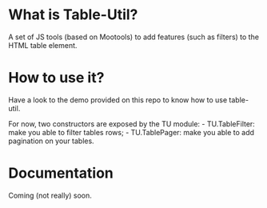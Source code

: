 What is Table-Util?
===================

A set of JS tools (based on Mootools) to add features (such as filters) to the HTML table element.

How to use it?
==============

Have a look to the demo provided on this repo to know how to use table-util.

For now, two constructors are exposed by the TU module:
    - TU.TableFilter: make you able to filter tables rows;
    - TU.TablePager: make you able to add pagination on your tables.

Documentation
=============

Coming (not really) soon.
